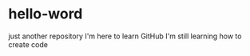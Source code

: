 # hello-word
just another repository
I'm here to learn GitHub
I'm still learning how to create code
